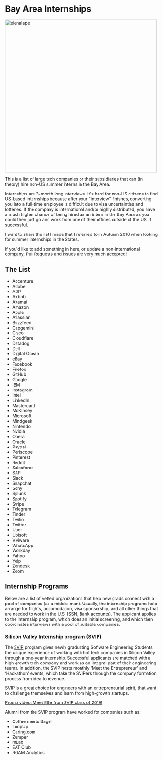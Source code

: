 # Bay Area Internships

<img src="https://user-images.githubusercontent.com/22844059/66704823-47eea980-ece5-11e9-917e-7719ffd26b85.png" alt="elenalape" width="500"/>

This is a list of large tech companies or their subsidiaries that can (in theory) hire non-US summer interns in the Bay Area.

Internships are 3-month long interviews. It's hard for non-US citizens to find US-based internships because after your "interview" finishes, converting you into a full-time employee is difficult due to visa uncertainties and lotteries. If the company is international and/or highly distributed, you have a much higher chance of being hired as an intern in the Bay Area as you could then just go and work from one of their offices outside of the US, if successful.

I want to share the list I made that I referred to in Autumn 2018 when looking for summer internships in the States.

If you'd like to add something in here, or update a non-international company, Pull Requests and Issues are very much accepted!

## The List

- Accenture
- Adobe
- ADP
- Airbnb
- Akamai
- Amazon
- Apple
- Atlassian
- Buzzfeed
- Capgemini
- Cisco
- Cloudflare
- Datadog
- Dell
- Digital Ocean
- eBay
- Facebook
- Firefox
- GitHub
- Google
- IBM
- Instagram
- Intel
- LinkedIn
- Mastercard
- McKinsey
- Microsoft
- Mindgeek
- Nintendo
- Nvidia
- Opera
- Oracle
- Paypal
- Periscope
- Pinterest
- Reddit
- Salesforce
- SAP
- Slack
- Snapchat
- Sony
- Splunk
- Spotify
- Stripe
- Telegram
- Tinder
- Twilio
- Twitter
- Uber
- Ubisoft
- VMware
- WhatsApp
- Workday
- Yahoo
- Yelp
- Zendesk
- Zoom

## Internship Programs

Below are a list of vetted organizations that help new grads connect with a pool of companies (as a middle-man). Usually, the internship programs help arrange for flights, accomodation, visa sponsorship, and all other things that are needed to work in the U.S. (SSN, Bank accounts). The applicant applies to the internship program, which does an initial screening, and which then coordinates interviews with a pool of suitable companies.


### Silicon Valley Internship program (SVIP)

The [SVIP](https://siliconvalleyinternship.com) program gives newly graduating Software Engineering Students the unique experience of working with hot tech companies in Silicon Valley through a one-year internship. Successful applicants are matched with a high growth tech company and work as an integral part of their engineering teams.
In addition, the SVIP hosts monthly ‘Meet the Entrepreneur’ and ‘Hackathon’ events, which take the SVIPers through the company formation process from idea to revenue.

SVIP is a great choice for engineers with an entrepreneurial spirit, that want to challenge themselves and learn from high-growth startups.

[Promo video: Meet Ellie from SVIP class of 2019!](https://www.youtube.com/watch?v=Ie-TQGXkdKE)

Alumni from the SVIP program have worked for companies such as:

- Coffee meets Bagel
- LoopUp
- Caring.com
- Zumper
- mLab
- EAT Club
- ROAM Analytics
